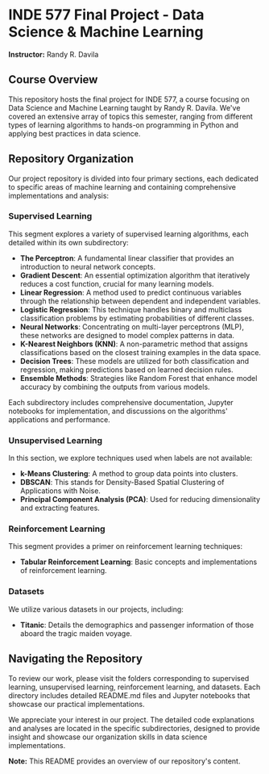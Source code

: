 # INDE 577 Final Project - Data Science & Machine Learning
**Instructor:** Randy R. Davila

## Course Overview
This repository hosts the final project for INDE 577, a course focusing on Data Science and Machine Learning taught by Randy R. Davila. We've covered an extensive array of topics this semester, ranging from different types of learning algorithms to hands-on programming in Python and applying best practices in data science.

## Repository Organization
Our project repository is divided into four primary sections, each dedicated to specific areas of machine learning and containing comprehensive implementations and analysis:

### Supervised Learning
This segment explores a variety of supervised learning algorithms, each detailed within its own subdirectory:
- **The Perceptron**: A fundamental linear classifier that provides an introduction to neural network concepts.
- **Gradient Descent**: An essential optimization algorithm that iteratively reduces a cost function, crucial for many learning models.
- **Linear Regression**: A method used to predict continuous variables through the relationship between dependent and independent variables.
- **Logistic Regression**: This technique handles binary and multiclass classification problems by estimating probabilities of different classes.
- **Neural Networks**: Concentrating on multi-layer perceptrons (MLP), these networks are designed to model complex patterns in data.
- **K-Nearest Neighbors (KNN)**: A non-parametric method that assigns classifications based on the closest training examples in the data space.
- **Decision Trees**: These models are utilized for both classification and regression, making predictions based on learned decision rules.
- **Ensemble Methods**: Strategies like Random Forest that enhance model accuracy by combining the outputs from various models.

Each subdirectory includes comprehensive documentation, Jupyter notebooks for implementation, and discussions on the algorithms' applications and performance.

### Unsupervised Learning
In this section, we explore techniques used when labels are not available:
- **k-Means Clustering**: A method to group data points into clusters.
- **DBSCAN**: This stands for Density-Based Spatial Clustering of Applications with Noise.
- **Principal Component Analysis (PCA)**: Used for reducing dimensionality and extracting features.

### Reinforcement Learning
This segment provides a primer on reinforcement learning techniques:
- **Tabular Reinforcement Learning**: Basic concepts and implementations of reinforcement learning.

### Datasets
We utilize various datasets in our projects, including:
- **Titanic**: Details the demographics and passenger information of those aboard the tragic maiden voyage.


## Navigating the Repository
To review our work, please visit the folders corresponding to supervised learning, unsupervised learning, reinforcement learning, and datasets. Each directory includes detailed README.md files and Jupyter notebooks that showcase our practical implementations.

We appreciate your interest in our project. The detailed code explanations and analyses are located in the specific subdirectories, designed to provide insight and showcase our organization skills in data science implementations.

**Note:** This README provides an overview of our repository's content.
